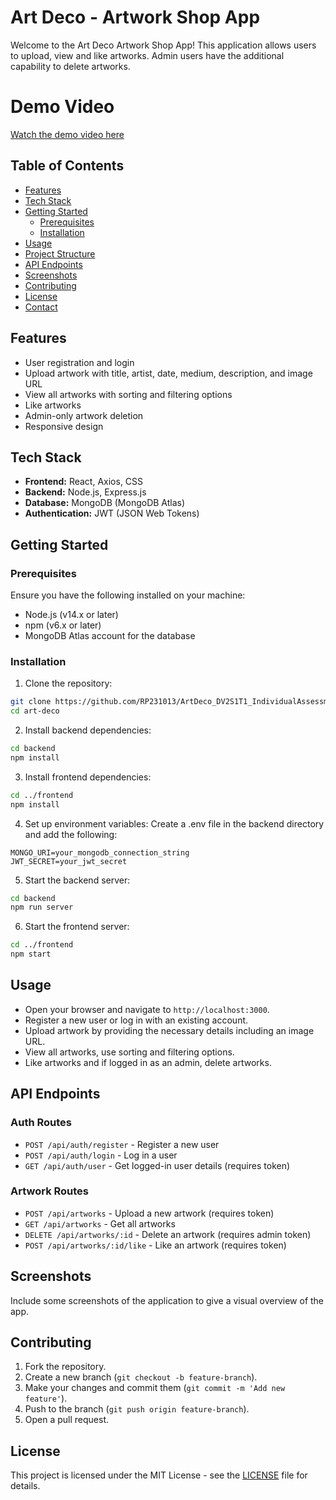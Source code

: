 # Art Deco - Artwork Shop App

Welcome to the Art Deco Artwork Shop App! This application allows users to upload, view and like artworks. Admin users have the additional capability to delete artworks.

# Demo Video
[Watch the demo video here](https://drive.google.com/drive/folders/1rPoQsgTAacX0e-_covBSXQLTowKYogn6?usp=sharing)

## Table of Contents

- [Features](#features)
- [Tech Stack](#tech-stack)
- [Getting Started](#getting-started)
  - [Prerequisites](#prerequisites)
  - [Installation](#installation)
- [Usage](#usage)
- [Project Structure](#project-structure)
- [API Endpoints](#api-endpoints)
- [Screenshots](#screenshots)
- [Contributing](#contributing)
- [License](#license)
- [Contact](#contact)

## Features

- User registration and login
- Upload artwork with title, artist, date, medium, description, and image URL
- View all artworks with sorting and filtering options
- Like artworks
- Admin-only artwork deletion
- Responsive design

## Tech Stack

- **Frontend:** React, Axios, CSS
- **Backend:** Node.js, Express.js
- **Database:** MongoDB (MongoDB Atlas)
- **Authentication:** JWT (JSON Web Tokens)

## Getting Started

### Prerequisites

Ensure you have the following installed on your machine:

- Node.js (v14.x or later)
- npm (v6.x or later)
- MongoDB Atlas account for the database

### Installation

1. Clone the repository:

```bash
git clone https://github.com/RP231013/ArtDeco_DV2S1T1_IndividualAssessment
cd art-deco
```

2. Install backend dependencies:

```bash
cd backend
npm install
```

3. Install frontend dependencies:
```bash
cd ../frontend
npm install
```

4. Set up environment variables:
Create a .env file in the backend directory and add the following:
```env
MONGO_URI=your_mongodb_connection_string
JWT_SECRET=your_jwt_secret
```

5. Start the backend server:
```bash
cd backend
npm run server
```

6. Start the frontend server:
```bash
cd ../frontend
npm start
```

## Usage

- Open your browser and navigate to `http://localhost:3000`.
- Register a new user or log in with an existing account.
- Upload artwork by providing the necessary details including an image URL.
- View all artworks, use sorting and filtering options.
- Like artworks and if logged in as an admin, delete artworks.

## API Endpoints

### Auth Routes
- `POST /api/auth/register` - Register a new user
- `POST /api/auth/login` - Log in a user
- `GET /api/auth/user` - Get logged-in user details (requires token)

### Artwork Routes
- `POST /api/artworks` - Upload a new artwork (requires token)
- `GET /api/artworks` - Get all artworks
- `DELETE /api/artworks/:id` - Delete an artwork (requires admin token)
- `POST /api/artworks/:id/like` - Like an artwork (requires token)

## Screenshots

Include some screenshots of the application to give a visual overview of the app.

## Contributing

1. Fork the repository.
2. Create a new branch (`git checkout -b feature-branch`).
3. Make your changes and commit them (`git commit -m 'Add new feature'`).
4. Push to the branch (`git push origin feature-branch`).
5. Open a pull request.

## License

This project is licensed under the MIT License - see the [LICENSE](LICENSE) file for details.

